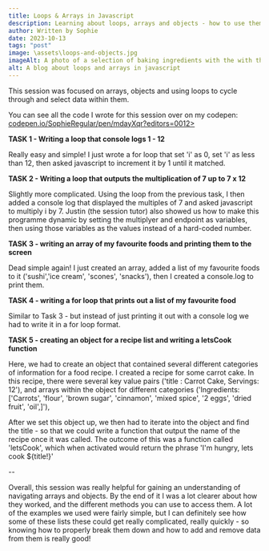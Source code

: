 ```yaml
---
title: Loops & Arrays in Javascript
description: Learning about loops, arrays and objects - how to use them, how to access them and how to put them into practice in our code
author: Written by Sophie
date: 2023-10-13
tags: "post"
image: \assets\loops-and-objects.jpg
imageAlt: A photo of a selection of baking ingredients with the with the javascript logo on top in the bottom right corner
alt: A blog about loops and arrays in javascript
---
```


This session was focused on arrays, objects and using loops to cycle through and select data within them.

You can see all the code I wrote for this session over on my codepen: <a href="https://codepen.io/SophieRegular/pen/mdayXqr?editors=0012">codepen.io/SophieRegular/pen/mdayXqr?editors=0012></a>

<strong>TASK 1 - Writing a loop that console logs 1 - 12</strong>

Really easy and simple! I just wrote a for loop that set 'i' as 0, set 'i' as less than 12, then asked javascript to increment it by 1 until it matched.

<strong>TASK 2 - Writing a loop that outputs the multiplication of 7 up to 7 x 12</strong>

Slightly more complicated. Using the loop from the previous task, I then added a console log that displayed the multiples of 7 and asked javascript to multiply i by 7. Justin (the session tutor) also showed us how to make this programme dynamic by setting the multiplyer and endpoint as variables, then using those variables as the values instead of a hard-coded number. 

<strong>TASK 3 - writing an array of my favourite foods and printing them to the screen</strong>

Dead simple again! I just created an array, added a list of my favourite foods to it ('sushi','ice cream', 'scones', 'snacks'), then I created a console.log to print them.

<strong>TASK 4 - writing a for loop that prints out a list of my favourite food</strong>

Similar to Task 3 - but instead of just printing it out with a console log we had to write it in a for loop format. 

<strong>TASK 5 - creating an object for a recipe list and writing a letsCook function</strong>

Here, we had to create an object that contained several different categories of information for a food recipe. I created a recipe for some carrot cake. In this recipe, there were several key value pairs ('title : Carrot Cake, Servings: 12'), and arrays within the object for different categories ('Ingredients: ['Carrots', 'flour', 'brown sugar', 'cinnamon', 'mixed spice', '2 eggs', 'dried fruit', 'oil',]'), 

After we set this object up, we then had to iterate into the object and find the title - so that we could write a function that output the name of the recipe once it was called. The outcome of this was a function called 'letsCook', which when activated would return the phrase 'I'm hungry, lets cook ${title!}' 

--

Overall, this session was really helpful for gaining an understanding of navigating arrays and objects. By the end of it I was a lot clearer about how they worked, and the different methods you can use to access them. A lot of the examples we used were fairly simple, but I can definitely see how some of these lists these could get really complicated, really quickly - so knowing how to properly break them down and how to add and remove data from them is really good!